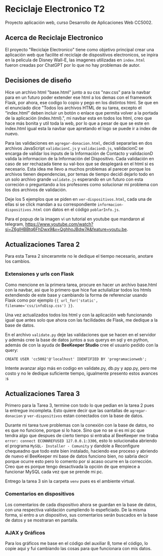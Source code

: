 # Reciclaje Electronico T2

Proyecto aplicación web, curso Desarrollo de Aplicaciones Web CC5002.

## Acerca de Reciclaje Electronico

El proyecto "Reciclaje Electronico" tiene como objetivo principal crear una aplicación web que facilite el reciclaje de dispositivos electronicos, se inpira en la pelicula de Disney Wall-E, las imagenes utilizadas en `index.html` fueron creadas por ChatGPT por lo que no hay problemas de autor.

## Decisiones de diseño

Hice un archivo html "base.html" junto a su css "nav.css" para la navbar para en un futuro poder extender ese html a los demas con el framework Flask, por ahora, ese codigo lo copio y pego en los distintos html.
Se que en el enunciado dice "Todos los archivos HTML de su tarea, excepto el “index.html” deben incluir un botón o enlace
que permita volver a la portada de la aplicación (index.html).", mi navbar esta en todos los html, creo que hace más bonita y util toda la web, por lo que a pesar de que se este en index.html igual esta la navbar que apretando el logo se puede ir a index de nuevo.

Para las validaciones en `agregar-donacion.html`, decidi separarlas en dos archivos JavaScript `validacionC.js` y `validacionD.js`, validacionC se encarga de validar los inputs de la Información de Contacto y validacionD valida la informacion de la Información del Dispositivo. Cada validación en caso de ser rechazada tiene su val-box que se desplegará en el html si es necesario. 
Esta idea me llevo a muchos problemas al parecer porque los archivos tienen dependencias, por temas de tiempo decidi dejarlo todo en un solo archivo grande `validate.js` esperando en un futuro con esta correción o preguntando a los profesores como solucionar mi problema con los dos archivos de validación.

Deje los 5 ejemplos que se piden en `ver-dispositivos.html`, cada una de ellas si se click mandan a su correspondiente `informacion-dispositivos.html` con datos en el código `poblarInfo.js`.

Para el popup de la imagen vi un tutorial en youtube que mandaron al telegram, https://www.youtube.com/watch?si=Z6gIHBBtq6FhDwx9&v=QghhoJBdw7A&feature=youtu.be.


## Actualizaciones Tarea 2

Para esta Tarea 2 sinceramnte no le dedique el tiempo necesario, anotare los cambios.

### Extensiones y urls con Flask 

Como mencione en la primera tarea, procure en hacer un archivo base.html con la navbar, asi que lo primero que hice fue actulializar todos los htmls extendiendo de este base y cambiando la forma de referenciar usando Flask como por ejemplo 
`{{ url_for('static', filename='css/infoDisp.css') }}`.

Una vez actualizados todos los html y con la aplicación web funcionando igual que antes solo que ahora con las facilidades de Flask, me dedique a la base de datos.

En el archivo `validate.py` deje las validaciones que se hacen en el servidor y además cree la base de datos juntos a sus querys en sql y en python, además de con la ayuda de **BeeKeeper Studio** cree el usuario pedido con la query:

`CREATE USER 'cc5002'@'localhost' IDENTIFIED BY 'programacionweb';`

Intente avanzar algo más en codigo en validate.py, db.py y app.py, pero me costo y no le dedique suficiente tiempo, igualmente presento estos avances :s


## Actualizaciones Tarea 3

Primero para la Tarea 3, termine con todo lo que pedian en la tarea 2 pues la entregue incompleta. Esto quiere decir que las oantallas de `agregar-donacion` y `ver-dispositivos` estan conectados con la base de datos.

Durante mi tarea tuve problemas con la conexión con la base de datos, no es que no funcione, porque si lo hace. Sino que no se si es mi pc que tendra algo que despues de cierto tiempo si entraba al BeeKeeper me tiraba `error: connect ECONNREFUSED 127.0.0.1:3306`, esto lo solucionaba abriendo el programa `MySQL- Installer - Comunity` y dandole a Reconfigure chequeadno que todo este bien instalado, haciendo ese proceso y abriendo de nuevo el BeeKeeper mi base de datos funciono bien, no sabria decir porque ocurre esto pero lo comento por si acaso ocurre en la corrección.  
Creo que es porque tengo desactivada la opción de que empiece a funcionar MySQL cada vez que se prende mi pc.

Entrego la tarea 3 sin la carpeta `venv` pues es el ambiente virtual. 

### Comentarios en dispositivos 

Los comentarios de cada dispositivo ahora se guardan en la base de datos, con una respectiva validación cumpliendo lo espeficiado. De la misma forma, si entro a un dispositivo, sus comentarios serán buscados en la base de datos y se mostraran en pantalla.


### AJAX y Gráficos

Para los gráficos me base en el código del auxiliar 8, tome el código, lo copie aqui y fui cambiando las cosas para que funcionara con mis datos.